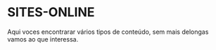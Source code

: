 # SITES-ONLINE
Aqui voces encontrarar vários tipos de conteúdo, sem mais delongas vamos ao que interessa.
